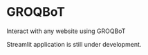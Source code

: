 # GROQBoT
Interact with any website using GROQBoT

Streamlit application is still under development. 
